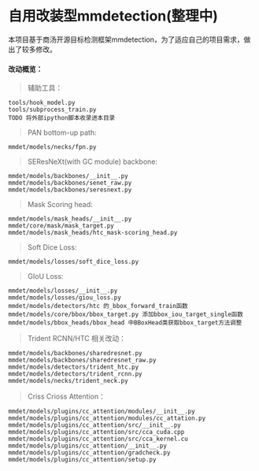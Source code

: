 # 自用改装型mmdetection(整理中)

本项目基于商汤开源目标检测框架mmdetection，为了适应自己的项目需求，做出了较多修改。<br>
#### 改动概览：<br>
>辅助工具：<br>
```
tools/hook_model.py
tools/subprocess_train.py
TODO 将外部ipython脚本收录进本目录
```
>PAN bottom-up path:<br>
```
mmdet/models/necks/fpn.py
```
>SEResNeXt(with GC module) backbone:<br>
```
mmdet/models/backbones/__init__.py
mmdet/models/backbones/senet_raw.py
mmdet/models/backbones/seresnext.py
```
>Mask Scoring head:<br>
```
mmdet/models/mask_heads/__init__.py
mmdet/core/mask/mask_target.py
mmdet/models/mask_heads/htc_mask-scoring_head.py
```
>Soft Dice Loss:<br>
```
mmdet/models/losses/soft_dice_loss.py
```
>GIoU Loss:<br>
```
mmdet/models/losses/__init__.py
mmdet/models/losses/giou_loss.py
mmdet/models/detectors/htc 的_bbox_forward_train函数
mmdet/models/core/bbox/bbox_target.py 添加bbox_iou_target_single函数
mmdet/models/bbox_heads/bbox_head 中BBoxHead类获取bbox_target方法调整
```
>Trident RCNN/HTC 相关改动：<br>
```
mmdet/models/backbones/sharedresnet.py
mmdet/models/backbones/sharedresnet_raw.py
mmdet/models/detectors/trident_htc.py
mmdet/models/detectors/trident_rcnn.py
mmdet/models/necks/trident_neck.py
```
>Criss Crioss Attention：<br>
```
mmdet/models/plugins/cc_attention/modules/__init__.py
mmdet/models/plugins/cc_attention/modules/cc_attation.py
mmdet/models/plugins/cc_attention/src/__init__.py
mmdet/models/plugins/cc_attention/src/cca_cuda.cpp
mmdet/models/plugins/cc_attention/src/cca_kernel.cu
mmdet/models/plugins/cc_attention/__init__.py
mmdet/models/plugins/cc_attention/gradcheck.py
mmdet/models/plugins/cc_attention/setup.py
```
